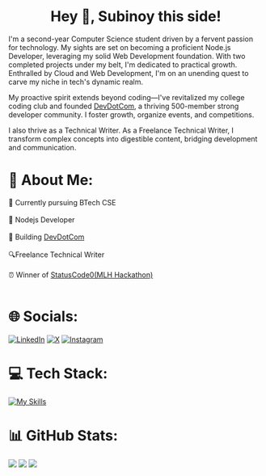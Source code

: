 <h1 align="center">Hey 👋, Subinoy this side! </h1>

I'm a second-year Computer Science student driven by a fervent passion for technology. My sights are set on becoming a proficient Node.js Developer, leveraging my solid Web Development foundation. With two completed projects under my belt, I'm dedicated to practical growth. Enthralled by Cloud and Web Development, I'm on an unending quest to carve my niche in tech's dynamic realm.

My proactive spirit extends beyond coding—I've revitalized my college coding club and founded [DevDotCom](https://linktr.ee/devdotcom), a thriving 500-member strong developer community. I foster growth, organize events, and competitions. 

I also thrive as a Technical Writer. As a Freelance Technical Writer, I transform complex concepts into digestible content, bridging development and communication. 


# 💫 About Me:
🔭 Currently pursuing BTech CSE <br><br>🌱 Nodejs Developer <br><br>🔨 Building [DevDotCom](https://linktr.ee/devdotcom)<br><br> 🔍Freelance Technical Writer<br><br>⏰ Winner of [StatusCode0(MLH Hackathon)](https://devfolio.co/statuscode0/dashboard) <br><br>

# 🌐 Socials:
[![LinkedIn](https://img.icons8.com/color/48/linkedin.png)](https://linkedin.com/in/heysubinoy) [![X](https://img.icons8.com/color/48/twitter--v1.png)](https://twitter.com/heysubinoy) [![Instagram](https://img.icons8.com/fluency/48/instagram-new.png)](https://instagram.com/biswas.subinoy)

# 💻 Tech Stack:
[![My Skills](https://skillicons.dev/icons?i=py,gcp,c,cpp,nodejs,html,css,js,git,github,vscode)](https://skillicons.dev)

# 📊 GitHub Stats:
![](http://github-profile-summary-cards.vercel.app/api/cards/profile-details?username=subinoybiswas&theme=github_dark)
![](http://github-profile-summary-cards.vercel.app/api/cards/stats?username=subinoybiswas&theme=github_dark)
![](http://github-profile-summary-cards.vercel.app/api/cards/most-commit-language?username=subinoybiswas&theme=github_dark)
